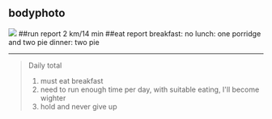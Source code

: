 ## bodyphoto
![](../../../image/2019/05/body_20.jpg)
##run report
2 km/14 min
##eat report
breakfast: no
lunch:  one porridge and two pie
dinner: two pie

---
> Daily total
> 1. must eat breakfast
> 2. need to run enough time per day, with suitable eating, I'll become wighter
> 3. hold and never give up